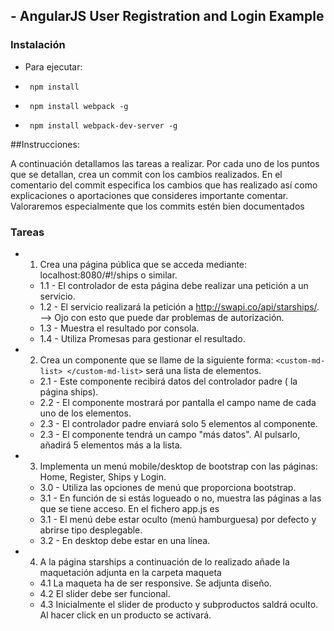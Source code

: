 ## - AngularJS User Registration and Login Example

### Instalación
* Para ejecutar:
 * <pre><code> npm install </code></pre>
 * <pre><code> npm install webpack -g </code></pre>
 * <pre><code> npm install webpack-dev-server -g </code></pre>

##Instrucciones:

A continuación detallamos las tareas a realizar. Por cada uno de los puntos que se detallan, crea un commit con los cambios realizados.
En el comentario del commit especifica los cambios que has realizado así como explicaciones o aportaciones que consideres importante comentar. Valoraremos especialmente que los commits estén bien documentados

### Tareas
* 1. Crea una página pública que se acceda mediante: localhost:8080/#!/ships o similar.
    * 1.1 - El controlador de esta página debe realizar una petición a un servicio.
    * 1.2 - El servicio realizará la petición a http://swapi.co/api/starships/. --> Ojo con esto que puede dar problemas de autorización.
    * 1.3 - Muestra el resultado por consola.
    * 1.4 - Utiliza Promesas para gestionar el resultado.

* 2. Crea un componente que se llame de la siguiente forma: `<custom-md-list> </custom-md-list>` será una lista de elementos.
    * 2.1 - Este componente recibirá datos del controlador padre ( la página ships).
    * 2.2 - El componente mostrará por pantalla el campo name de cada uno de los elementos.
    * 2.3 - El controlador padre enviará solo 5 elementos al componente.
    * 2.3 - El componente tendrá un campo "más datos". Al pulsarlo, añadirá 5 elementos más a la lista.
    
* 3. Implementa un menú mobile/desktop de bootstrap con las páginas: Home, Register, Ships y Login.
    * 3.0 - Utiliza las opciones de menú que proporciona bootstrap.
    * 3.1 - En función de si estás logueado o no, muestra las páginas a las que se tiene acceso. En el fichero app.js es
    * 3.1 - El menú debe estar oculto (menú hamburguesa) por defecto y abrirse tipo desplegable. 
    * 3.2 - En desktop debe estar en una línea.  

* 4. A la página starships a continuación de lo realizado añade la maquetación adjunta en la carpeta maqueta
    * 4.1 La maqueta ha de ser responsive. Se adjunta diseño.
    * 4.2 El slider debe ser funcional.
    * 4.3 Inicialmente el slider de producto y subproductos saldrá oculto. Al hacer click en un producto se activará. 

